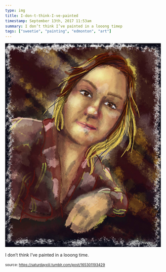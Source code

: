```yaml
---
type: img
title: I-don-t-think-I-ve-painted
timestamp: September 13th, 2017 11:53am
summary: I don’t think I’ve painted in a looong timep 
tags: ["sweetie", "painting", "edmonton", "art"]
---
```

<img src="../media/165301193429.jpg"/>
                                                                                          <div class="caption"><p>I don’t think I’ve painted in a looong time.</p> </div>
                                    
                
                
                
                
                                
<small>source: https://saturdayxiii.tumblr.com/post/165301193429</small>